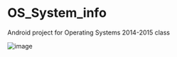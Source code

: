 OS_System_info
==============

Android project for Operating Systems 2014-2015 class

![image](https://user-images.githubusercontent.com/95200590/143805325-69666758-bdb5-4527-8109-6d05aec512e9.png)
